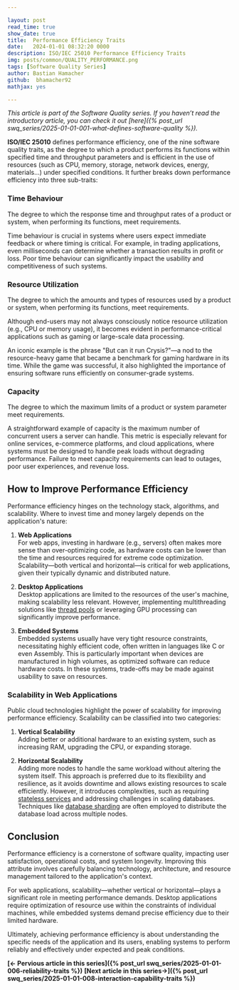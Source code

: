 ```yaml
---

layout: post  
read_time: true  
show_date: true  
title:  Performance Efficiency Traits  
date:   2024-01-01 08:32:20 0000  
description: ISO/IEC 25010 Performance Efficiency Traits 
img: posts/common/QUALITY_PERFORMANCE.png   
tags: [Software Quality Series]  
author: Bastian Hamacher  
github:  bhamacher92  
mathjax: yes  

---
```


*This article is part of the Software Quality series. If you haven’t read the introductory article, you can check it out [here]({% post_url swq_series/2025-01-01-001-what-defines-software-quality %}).*

**ISO/IEC 25010** defines performance efficiency, one of the nine software quality traits, as 
the degree to which a product performs its functions within specified time and throughput parameters and is efficient in the use of resources (such as CPU, memory, storage, network devices, energy, materials...) under specified conditions.
It further breaks down performance efficiency into three sub-traits: 


### Time Behaviour  
The degree to which the response time and throughput rates of a product or system, when performing its functions, meet requirements.  

Time behaviour is crucial in systems where users expect immediate feedback or where timing is critical. For example, in trading applications, even milliseconds can determine whether a transaction results in profit or loss. Poor time behaviour can significantly impact the usability and competitiveness of such systems.  

### Resource Utilization  
The degree to which the amounts and types of resources used by a product or system, when performing its functions, meet requirements.  

Although end-users may not always consciously notice resource utilization (e.g., CPU or memory usage), it becomes evident in performance-critical applications such as gaming or large-scale data processing.  

An iconic example is the phrase "But can it run Crysis?"—a nod to the resource-heavy game that became a benchmark for gaming hardware in its time. While the game was successful, it also highlighted the importance of ensuring software runs efficiently on consumer-grade systems.  

### Capacity  
The degree to which the maximum limits of a product or system parameter meet requirements.  

A straightforward example of capacity is the maximum number of concurrent users a server can handle. This metric is especially relevant for online services, e-commerce platforms, and cloud applications, where systems must be designed to handle peak loads without degrading performance. Failure to meet capacity requirements can lead to outages, poor user experiences, and revenue loss.  

## How to Improve Performance Efficiency  
Performance efficiency hinges on the technology stack, algorithms, and scalability. Where to invest time and money largely depends on the application's nature:  

1. **Web Applications**  
   For web apps, investing in hardware (e.g., servers) often makes more sense than over-optimizing code, as hardware costs can be lower than the time and resources required for extreme code optimization. Scalability—both vertical and horizontal—is critical for web applications, given their typically dynamic and distributed nature.  

2. **Desktop Applications**  
   Desktop applications are limited to the resources of the user's machine, making scalability less relevant. However, implementing multithreading solutions like [thread pools](https://en.wikipedia.org/wiki/Thread_pool) or leveraging GPU processing can significantly improve performance.  

3. **Embedded Systems**  
   Embedded systems usually have very tight resource constraints, necessitating highly efficient code, often written in languages like C or even Assembly. This is particularly important when devices are manufactured in high volumes, as optimized software can reduce hardware costs. In these systems, trade-offs may be made against usability to save on resources.  

### Scalability in Web Applications  
Public cloud technologies highlight the power of scalability for improving performance efficiency. Scalability can be classified into two categories:  

1. **Vertical Scalability**  
   Adding better or additional hardware to an existing system, such as increasing RAM, upgrading the CPU, or expanding storage.  

2. **Horizontal Scalability**  
   Adding more nodes to handle the same workload without altering the system itself. This approach is preferred due to its flexibility and resilience, as it avoids downtime and allows existing resources to scale efficiently. However, it introduces complexities, such as requiring [stateless services](https://en.wikipedia.org/wiki/Service_statelessness_principle) and addressing challenges in scaling databases. Techniques like [database sharding](https://aws.amazon.com/what-is/database-sharding/?nc1=h_ls) are often employed to distribute the database load across multiple nodes.  

## Conclusion  
Performance efficiency is a cornerstone of software quality, impacting user satisfaction, operational costs, and system longevity. Improving this attribute involves carefully balancing technology, architecture, and resource management tailored to the application's context.  

For web applications, scalability—whether vertical or horizontal—plays a significant role in meeting performance demands. Desktop applications require optimization of resource use within the constraints of individual machines, while embedded systems demand precise efficiency due to their limited hardware.  

Ultimately, achieving performance efficiency is about understanding the specific needs of the application and its users, enabling systems to perform reliably and effectively under expected and peak conditions.

**[<- Pervious article in this series]({% post_url swq_series/2025-01-01-006-reliability-traits %})**      **[Next article in this series->]({% post_url swq_series/2025-01-01-008-interaction-capability-traits %})** 